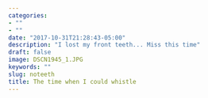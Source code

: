 ```yaml
---
categories:
- ""
- ""
date: "2017-10-31T21:28:43-05:00"
description: "I lost my front teeth... Miss this time"
draft: false
image: DSCN1945_1.JPG
keywords: ""
slug: noteeth
title: The time when I could whistle
---
```

